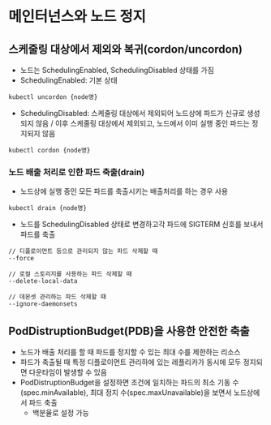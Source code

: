 # 메인터넌스와 노드 정지

## 스케줄링 대상에서 제외와 복귀(cordon/uncordon)
- 노드는 SchedulingEnabled, SchedulingDisabled 상태를 가짐
- SchedulingEnabled: 기본 상태
````
kubectl uncordon {node명}
````
- SchedulingDisabled: 스케줄링 대상에서 제외되어 노드상에 파드가 신규로 생성되지 않음 / 이후 스케줄링 대상에서 제외되고, 노드에서 이미 실행 중인 파드는 정지되지 않음
````
kubectl cordon {node명}
````

### 노드 배출 처리로 인한 파드 축출(drain)
- 노드상에 실행 중인 모든 파드를 축출시키는 배출처리를 하는 경우 사용
````
kubectl drain {node명}
````
- 노드를 SchedulingDisabled 상태로 변경하고각 파드에 SIGTERM 신호를 보내서 파드를 축출
````
// 디플로이먼트 등으로 관리되지 않는 파드 삭제할 때
--force

// 로컬 스토리지를 사용하는 파드 삭제할 때
--delete-local-data

// 데몬셋 관리하는 파드 삭제할 때
--ignore-daemonsets
````

## PodDistruptionBudget(PDB)을 사용한 안전한 축출
- 노드가 배출 처리를 할 때 파드를 정지할 수 있는 최대 수를 제한하는 리소스
- 파드가 축출될 때 특정 디플로이먼트 관리하에 있는 레플리카가 동시에 모두 정지되면 다운타임이 발생할 수 있음
- PodDistruptionBudget을 설정하면 조건에 일치하는 파드의 최소 기동 수(spec.minAvailable), 최대 정지 수(spec.maxUnavailable)을 보면서 노드상에서 파드 축출
  - 백분율로 설정 가능
